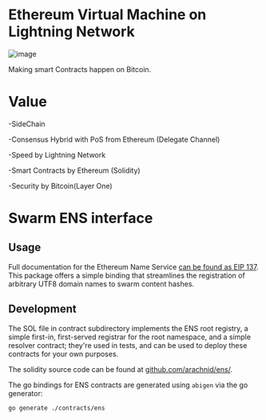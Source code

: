 # Ethereum Virtual Machine on Lightning Network
![image](https://user-images.githubusercontent.com/83122757/157217639-8eca01af-14e8-4382-8c1c-4abdc093021d.png)

Making smart Contracts happen on Bitcoin.

# Value
-SideChain

-Consensus Hybrid with PoS from Ethereum (Delegate Channel)

-Speed by Lightning Network

-Smart Contracts by Ethereum (Solidity)

-Security by Bitcoin(Layer One)

# Swarm ENS interface

## Usage

Full documentation for the Ethereum Name Service [can be found as EIP 137](https://github.com/ethereum/EIPs/issues/137).
This package offers a simple binding that streamlines the registration of arbitrary UTF8 domain names to swarm content hashes.

## Development

The SOL file in contract subdirectory implements the ENS root registry, a simple
first-in, first-served registrar for the root namespace, and a simple resolver contract;
they're used in tests, and can be used to deploy these contracts for your own purposes.

The solidity source code can be found at [github.com/arachnid/ens/](https://github.com/arachnid/ens/).

The go bindings for ENS contracts are generated using `abigen` via the go generator:

```shell
go generate ./contracts/ens
```
